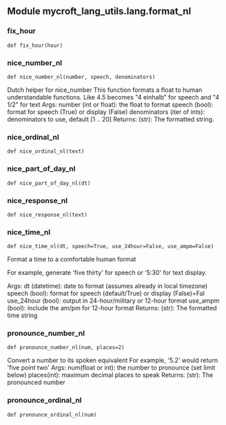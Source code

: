 
## Module mycroft_lang_utils.lang.format_nl

### fix\_hour
 ```
 def fix_hour(hour)
 ```
 
### nice\_number\_nl
 ```
 def nice_number_nl(number, speech, denominators)
 ```
 Dutch helper for nice_number
This function formats a float to human understandable functions. Like
4.5 becomes "4 einhalb" for speech and "4 1/2" for text
Args:
    number (int or float): the float to format
    speech (bool): format for speech (True) or display (False)
    denominators (iter of ints): denominators to use, default [1 .. 20]
Returns:
    (str): The formatted string. 
### nice\_ordinal\_nl
 ```
 def nice_ordinal_nl(text)
 ```
 
### nice\_part\_of\_day\_nl
 ```
 def nice_part_of_day_nl(dt)
 ```
 
### nice\_response\_nl
 ```
 def nice_response_nl(text)
 ```
 
### nice\_time\_nl
 ```
 def nice_time_nl(dt, speech=True, use_24hour=False, use_ampm=False)
 ```
 Format a time to a comfortable human format

For example, generate 'five thirty' for speech or '5:30' for
text display.

Args:
    dt (datetime): date to format (assumes already in local timezone)
    speech (bool): format for speech (default/True) or display (False)=Fal
    use_24hour (bool): output in 24-hour/military or 12-hour format
    use_ampm (bool): include the am/pm for 12-hour format
Returns:
    (str): The formatted time string 
### pronounce\_number\_nl
 ```
 def pronounce_number_nl(num, places=2)
 ```
 Convert a number to its spoken equivalent
For example, '5.2' would return 'five point two'
Args:
    num(float or int): the number to pronounce (set limit below)
    places(int): maximum decimal places to speak
Returns:
    (str): The pronounced number 
### pronounce\_ordinal\_nl
 ```
 def pronounce_ordinal_nl(num)
 ```
